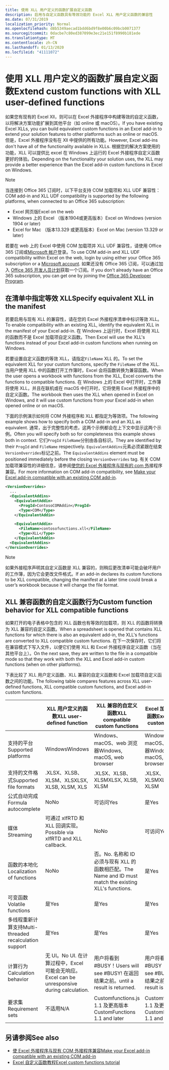```yaml
---
title: 使用 XLL 用户定义的函数扩展自定义函数
description: 启用与自定义函数具有等效功能的 Excel XLL 用户定义函数的兼容性
ms.date: 07/31/2019
localization_priority: Normal
ms.openlocfilehash: d8b5349aecad1bdd6bd9f8e00b6c09bcb0071377
ms.sourcegitcommit: 0dacbe7c80ed387099e3ec21e151f8990b181ede
ms.translationtype: MT
ms.contentlocale: zh-CN
ms.lasthandoff: 01/13/2020
ms.locfileid: "41111072"
---
```

# <a name="extend-custom-functions-with-xll-user-defined-functions"></a><span data-ttu-id="47df5-103">使用 XLL 用户定义的函数扩展自定义函数</span><span class="sxs-lookup"><span data-stu-id="47df5-103">Extend custom functions with XLL user-defined functions</span></span>

<span data-ttu-id="47df5-104">如果您有现有的 Excel Xll，则可以在 Excel 外接程序中构建等效的自定义函数，以将解决方案功能扩展到其他平台（如 online 或 macOS）。</span><span class="sxs-lookup"><span data-stu-id="47df5-104">If you have existing Excel XLLs, you can build equivalent custom functions in an Excel add-in to extend your solution features to other platforms such as online or macOS.</span></span> <span data-ttu-id="47df5-105">但是，Excel 外接程序没有在 Xll 中提供的所有功能。</span><span class="sxs-lookup"><span data-stu-id="47df5-105">However, Excel add-ins don't have all of the functionality available in XLLs.</span></span> <span data-ttu-id="47df5-106">根据您的解决方案使用的功能，XLL 可以提供比 excel 在 Windows 上运行的 Excel 外接程序自定义函数更好的体验。</span><span class="sxs-lookup"><span data-stu-id="47df5-106">Depending on the functionality your solution uses, the XLL may provide a better experience than the Excel add-in custom functions in Excel on Windows.</span></span>

> [!NOTE]
> <span data-ttu-id="47df5-107">当连接到 Office 365 订阅时，以下平台支持 COM 加载项和 XLL UDF 兼容性：</span><span class="sxs-lookup"><span data-stu-id="47df5-107">COM add-in and XLL UDF compatibility is supported by the following platforms, when connected to an Office 365 subscription:</span></span>
> - <span data-ttu-id="47df5-108">Excel 网页版</span><span class="sxs-lookup"><span data-stu-id="47df5-108">Excel on the web</span></span>
> - <span data-ttu-id="47df5-109">Windows 上的 Excel （版本1904或更高版本）</span><span class="sxs-lookup"><span data-stu-id="47df5-109">Excel on Windows (version 1904 or later)</span></span>
> - <span data-ttu-id="47df5-110">Excel for Mac （版本13.329 或更高版本）</span><span class="sxs-lookup"><span data-stu-id="47df5-110">Excel on Mac (version 13.329 or later)</span></span>
> 
> <span data-ttu-id="47df5-111">若要在 web 上的 Excel 中使用 COM 加载项并 XLL UDF 兼容性，请使用 Office 365 订阅或[Microsoft 帐户](https://account.microsoft.com/account)登录。</span><span class="sxs-lookup"><span data-stu-id="47df5-111">To use COM add-in and XLL UDF compatibility within Excel on the web, login by using either your Office 365 subscription or a [Microsoft account](https://account.microsoft.com/account).</span></span> <span data-ttu-id="47df5-112">如果还没有 Office 365 订阅，可以通过加入 [Office 365 开发人员计划](https://developer.microsoft.com/office/dev-program)获取一个订阅。</span><span class="sxs-lookup"><span data-stu-id="47df5-112">If you don't already have an Office 365 subscription, you can get one by joining the [Office 365 Developer Program](https://developer.microsoft.com/office/dev-program).</span></span>

## <a name="specify-equivalent-xll-in-the-manifest"></a><span data-ttu-id="47df5-113">在清单中指定等效 XLL</span><span class="sxs-lookup"><span data-stu-id="47df5-113">Specify equivalent XLL in the manifest</span></span>

<span data-ttu-id="47df5-114">若要启用与现有 XLL 的兼容性，请在您的 Excel 外接程序清单中标识等效 XLL。</span><span class="sxs-lookup"><span data-stu-id="47df5-114">To enable compatibility with an existing XLL, identify the equivalent XLL in the manifest of your Excel add-in.</span></span> <span data-ttu-id="47df5-115">在 Windows 上运行时，Excel 将使用 XLL 的函数而不是 Excel 加载项自定义函数。</span><span class="sxs-lookup"><span data-stu-id="47df5-115">Then Excel will use the XLL's functions instead of your Excel add-in custom functions when running on Windows.</span></span>

<span data-ttu-id="47df5-116">若要设置自定义函数的等效 XLL，请指定`FileName` XLL 的。</span><span class="sxs-lookup"><span data-stu-id="47df5-116">To set the equivalent XLL for your custom functions, specify the `FileName` of the XLL.</span></span> <span data-ttu-id="47df5-117">当用户使用 XLL 中的函数打开工作簿时，Excel 会将函数转换为兼容函数。</span><span class="sxs-lookup"><span data-stu-id="47df5-117">When the user opens a workbook with functions from the XLL, Excel converts the functions to compatible functions.</span></span> <span data-ttu-id="47df5-118">在 Windows 上的 Excel 中打开时，工作簿将使用 XLL，并且在联机或在 macOS 中打开时，它将使用 Excel 外接程序中的自定义函数。</span><span class="sxs-lookup"><span data-stu-id="47df5-118">The workbook then uses the XLL when opened in Excel on Windows, and it will use custom functions from your Excel add-in when opened online or on macOS.</span></span>

<span data-ttu-id="47df5-119">下面的示例演示如何将 COM 外接程序和 XLL 都指定为等效项。</span><span class="sxs-lookup"><span data-stu-id="47df5-119">The following example shows how to specify both a COM add-in and an XLL as equivalent.</span></span> <span data-ttu-id="47df5-120">通常，出于完整性的考虑，这两个示例都会在上下文中显示这两个示例。</span><span class="sxs-lookup"><span data-stu-id="47df5-120">Often you will specify both so for completeness this example shows both in context.</span></span> <span data-ttu-id="47df5-121">它们`ProgId` `FileName`分别由各自标识。</span><span class="sxs-lookup"><span data-stu-id="47df5-121">They are identified by their `ProgId` and `FileName` respectively.</span></span> <span data-ttu-id="47df5-122">`EquivalentAddins`元素必须紧跟在结束`VersionOverrides`标记之前。</span><span class="sxs-lookup"><span data-stu-id="47df5-122">The `EquivalentAddins` element must be positioned immediately before the closing `VersionOverrides` tag.</span></span> <span data-ttu-id="47df5-123">有关 COM 加载项兼容性的详细信息，请参阅[使您的 Excel 外接程序与现有的 com 外](../develop/make-office-add-in-compatible-with-existing-com-add-in.md)接程序兼容。</span><span class="sxs-lookup"><span data-stu-id="47df5-123">For more information on COM add-in compatibility, see [Make your Excel add-in compatible with an existing COM add-in](../develop/make-office-add-in-compatible-with-existing-com-add-in.md).</span></span>

```xml
<VersionOverrides>
  ...
  <EquivalentAddins>
    <EquivalentAddin>
      <ProgId>ContosoCOMAddin</ProgId>
      <Type>COM</Type>
    </EquivalentAddin>

    <EquivalentAddin>
      <FileName>contosofunctions.xll</FileName>
      <Type>XLL</Type>
    </EquivalentAddin>
  <EquivalentAddins>
</VersionOverrides>
```

> [!NOTE]
> <span data-ttu-id="47df5-124">如果外接程序声明其自定义函数是 XLL 兼容的，则稍后更改清单可能会破坏用户的工作簿，因为它会更改文件格式。</span><span class="sxs-lookup"><span data-stu-id="47df5-124">If an add-in declares its custom functions to be XLL compatible, changing the manifest at a later time could break a user’s workbook because it will change the file format.</span></span>

## <a name="custom-function-behavior-for-xll-compatible-functions"></a><span data-ttu-id="47df5-125">XLL 兼容函数的自定义函数行为</span><span class="sxs-lookup"><span data-stu-id="47df5-125">Custom function behavior for XLL compatible functions</span></span>

<span data-ttu-id="47df5-126">如果打开的电子表格中包含的 XLL 函数也有等效的加载项，则 XLL 的函数将转换为 XLL 兼容的自定义函数。</span><span class="sxs-lookup"><span data-stu-id="47df5-126">When a spreadsheet is opened that contains XLL functions for which there is also an equivalent add-in, the XLL's functions are converted to XLL compatible custom functions.</span></span> <span data-ttu-id="47df5-127">在下一次保存时，它们将在兼容模式下写入文件，以便它们使用 XLL 和 Excel 外接程序自定义函数（当在其他平台上）。</span><span class="sxs-lookup"><span data-stu-id="47df5-127">On the next save, they are written to the file in a compatible mode so that they work with both the XLL and Excel add-in custom functions (when on other platforms).</span></span>

<span data-ttu-id="47df5-128">下表比较了 XLL 用户定义函数、XLL 兼容的自定义函数和 Excel 加载项自定义函数之间的功能。</span><span class="sxs-lookup"><span data-stu-id="47df5-128">The following table compares features across XLL user-defined functions, XLL compatible custom functions, and Excel add-in custom functions.</span></span>

|         |<span data-ttu-id="47df5-129">XLL 用户定义的函数</span><span class="sxs-lookup"><span data-stu-id="47df5-129">XLL user-defined function</span></span> |<span data-ttu-id="47df5-130">XLL 兼容的自定义函数</span><span class="sxs-lookup"><span data-stu-id="47df5-130">XLL compatible custom functions</span></span> |<span data-ttu-id="47df5-131">Excel 加载项自定义函数</span><span class="sxs-lookup"><span data-stu-id="47df5-131">Excel add-in custom function</span></span> |
|---------|---------|---------|---------|
| <span data-ttu-id="47df5-132">支持的平台</span><span class="sxs-lookup"><span data-stu-id="47df5-132">Supported platforms</span></span> | <span data-ttu-id="47df5-133">Windows</span><span class="sxs-lookup"><span data-stu-id="47df5-133">Windows</span></span> | <span data-ttu-id="47df5-134">Windows、macOS、web 浏览器</span><span class="sxs-lookup"><span data-stu-id="47df5-134">Windows, macOS, web browser</span></span> | <span data-ttu-id="47df5-135">Windows、macOS、web 浏览器</span><span class="sxs-lookup"><span data-stu-id="47df5-135">Windows, macOS, web browser</span></span> |
| <span data-ttu-id="47df5-136">支持的文件格式</span><span class="sxs-lookup"><span data-stu-id="47df5-136">Supported file formats</span></span> | <span data-ttu-id="47df5-137">.XLSX、XLSB、XLSM、XLS</span><span class="sxs-lookup"><span data-stu-id="47df5-137">XLSX, XLSB, XLSM, XLS</span></span> | <span data-ttu-id="47df5-138">.XLSX、XLSB、XLSM</span><span class="sxs-lookup"><span data-stu-id="47df5-138">XLSX, XLSB, XLSM</span></span> | <span data-ttu-id="47df5-139">.XLSX、XLSB、XLSM</span><span class="sxs-lookup"><span data-stu-id="47df5-139">XLSX, XLSB, XLSM</span></span> |
| <span data-ttu-id="47df5-140">公式自动完成</span><span class="sxs-lookup"><span data-stu-id="47df5-140">Formula autocomplete</span></span> | <span data-ttu-id="47df5-141">No</span><span class="sxs-lookup"><span data-stu-id="47df5-141">No</span></span> | <span data-ttu-id="47df5-142">可访问</span><span class="sxs-lookup"><span data-stu-id="47df5-142">Yes</span></span> | <span data-ttu-id="47df5-143">是</span><span class="sxs-lookup"><span data-stu-id="47df5-143">Yes</span></span> |
| <span data-ttu-id="47df5-144">媒体</span><span class="sxs-lookup"><span data-stu-id="47df5-144">Streaming</span></span> | <span data-ttu-id="47df5-145">可通过 xlfRTD 和 XLL 回调实现。</span><span class="sxs-lookup"><span data-stu-id="47df5-145">Possible via xlfRTD and XLL callback.</span></span> | <span data-ttu-id="47df5-146">No</span><span class="sxs-lookup"><span data-stu-id="47df5-146">No</span></span> | <span data-ttu-id="47df5-147">可访问</span><span class="sxs-lookup"><span data-stu-id="47df5-147">Yes</span></span> |
| <span data-ttu-id="47df5-148">函数的本地化</span><span class="sxs-lookup"><span data-stu-id="47df5-148">Localization of functions</span></span> | <span data-ttu-id="47df5-149">No</span><span class="sxs-lookup"><span data-stu-id="47df5-149">No</span></span> | <span data-ttu-id="47df5-150">否。</span><span class="sxs-lookup"><span data-stu-id="47df5-150">No.</span></span> <span data-ttu-id="47df5-151">名称和 ID 必须与现有 XLL 的函数相匹配。</span><span class="sxs-lookup"><span data-stu-id="47df5-151">The Name and ID must match the existing XLL's functions.</span></span> | <span data-ttu-id="47df5-152">是</span><span class="sxs-lookup"><span data-stu-id="47df5-152">Yes</span></span> |
| <span data-ttu-id="47df5-153">可变函数</span><span class="sxs-lookup"><span data-stu-id="47df5-153">Volatile functions</span></span> | <span data-ttu-id="47df5-154">是</span><span class="sxs-lookup"><span data-stu-id="47df5-154">Yes</span></span> | <span data-ttu-id="47df5-155">是</span><span class="sxs-lookup"><span data-stu-id="47df5-155">Yes</span></span> | <span data-ttu-id="47df5-156">是</span><span class="sxs-lookup"><span data-stu-id="47df5-156">Yes</span></span> |
| <span data-ttu-id="47df5-157">多线程重新计算支持</span><span class="sxs-lookup"><span data-stu-id="47df5-157">Multi-threaded recalculation support</span></span> | <span data-ttu-id="47df5-158">是</span><span class="sxs-lookup"><span data-stu-id="47df5-158">Yes</span></span> | <span data-ttu-id="47df5-159">是</span><span class="sxs-lookup"><span data-stu-id="47df5-159">Yes</span></span> | <span data-ttu-id="47df5-160">是</span><span class="sxs-lookup"><span data-stu-id="47df5-160">Yes</span></span> |
| <span data-ttu-id="47df5-161">计算行为</span><span class="sxs-lookup"><span data-stu-id="47df5-161">Calculation behavior</span></span> | <span data-ttu-id="47df5-162">无 UI。</span><span class="sxs-lookup"><span data-stu-id="47df5-162">No UI.</span></span> <span data-ttu-id="47df5-163">在计算过程中，Excel 可能会无响应。</span><span class="sxs-lookup"><span data-stu-id="47df5-163">Excel can be unresponsive during calculation.</span></span> | <span data-ttu-id="47df5-164">用户将看到 #BUSY！</span><span class="sxs-lookup"><span data-stu-id="47df5-164">Users will see #BUSY!</span></span> <span data-ttu-id="47df5-165">在返回结果之前。</span><span class="sxs-lookup"><span data-stu-id="47df5-165">until a result is returned.</span></span> | <span data-ttu-id="47df5-166">用户将看到 #BUSY！</span><span class="sxs-lookup"><span data-stu-id="47df5-166">Users will see #BUSY!</span></span> <span data-ttu-id="47df5-167">在返回结果之前。</span><span class="sxs-lookup"><span data-stu-id="47df5-167">until a result is returned.</span></span> |
| <span data-ttu-id="47df5-168">要求集</span><span class="sxs-lookup"><span data-stu-id="47df5-168">Requirement sets</span></span> | <span data-ttu-id="47df5-169">不适用</span><span class="sxs-lookup"><span data-stu-id="47df5-169">N/A</span></span> | <span data-ttu-id="47df5-170">Customfunctions.js 1.1 及更高版本</span><span class="sxs-lookup"><span data-stu-id="47df5-170">CustomFunctions 1.1 and later</span></span> | <span data-ttu-id="47df5-171">Customfunctions.js 1.1 及更高版本</span><span class="sxs-lookup"><span data-stu-id="47df5-171">CustomFunctions 1.1 and later</span></span> |

## <a name="see-also"></a><span data-ttu-id="47df5-172">另请参阅</span><span class="sxs-lookup"><span data-stu-id="47df5-172">See also</span></span>

- [<span data-ttu-id="47df5-173">使 Excel 外接程序与现有 COM 外接程序兼容</span><span class="sxs-lookup"><span data-stu-id="47df5-173">Make your Excel add-in compatible with an existing COM add-in</span></span>](../develop/make-office-add-in-compatible-with-existing-com-add-in.md)
- [<span data-ttu-id="47df5-174">Excel 自定义函数教程</span><span class="sxs-lookup"><span data-stu-id="47df5-174">Excel custom functions tutorial</span></span>](../tutorials/excel-tutorial-create-custom-functions.md)
